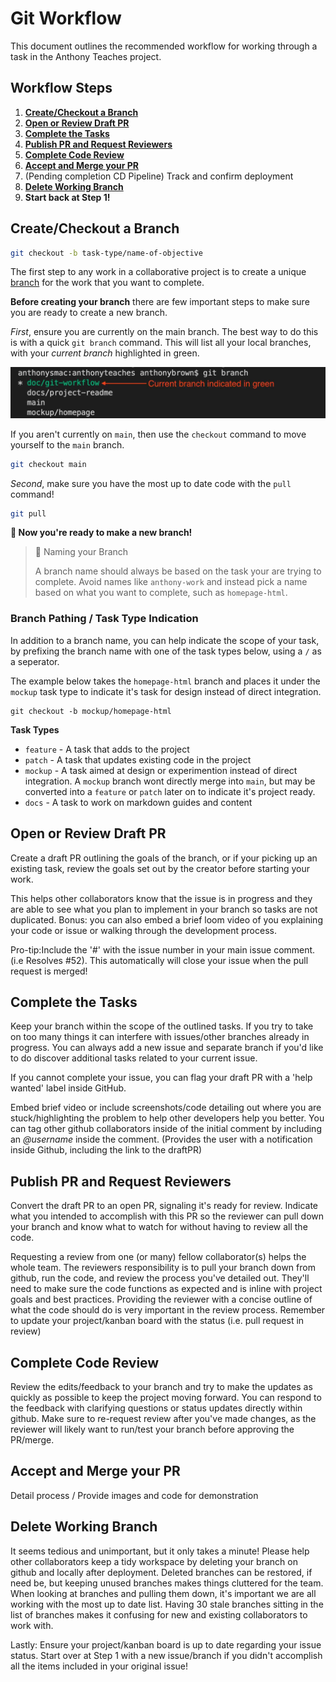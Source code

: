 # Git Workflow

This document outlines the recommended workflow for working through a task in the Anthony Teaches project.

## Workflow Steps

1. **[Create/Checkout a Branch](#createcheckout-a-branch)**
2. **[Open or Review Draft PR](#open-or-review-draft-pr)**
3. **[Complete the Tasks](#complete-the-tasks)**
4. **[Publish PR and Request Reviewers](#publish-pr-and-request-reviewers)**
5. **[Complete Code Review](#complete-code-review)**
6. **[Accept and Merge your PR](#accept-and-merge-your-pr)**
7. (Pending completion CD Pipeline) Track and confirm deployment
8. **[Delete Working Branch](#delete-working-branch)**
9. **Start back at Step 1!**



## Create/Checkout a Branch

```bash
git checkout -b task-type/name-of-objective
```

The first step to any work in a collaborative project is to create a unique [branch](https://www.atlassian.com/git/tutorials/using-branches) for the work that you want to complete.

**Before creating your branch** there are few important steps to make sure you are ready to create a new branch.

*First*, ensure you are currently on the main branch. The best way to do this is with a quick `git branch` command. This will list all your local branches, with your *current branch* highlighted in green.

![Example git branch command showing a list of branches with one highlighted in green with and arrow pointing to it with the text Current branch indicated in green](./assets/git-workflow/git-branch-example.jpg)

If you aren't currently on `main`, then use the `checkout` command to move yourself to the `main` branch.

```bash
git checkout main
```

*Second*, make sure you have the most up to date code with the `pull` command!

```bash
git pull
```

**🙌 Now you're ready to make a new branch!**

> 📘 Naming your Branch
> 
> A branch name should always be based on the task your are trying to complete. Avoid names like `anthony-work` and instead pick a name based on what you want to complete, such as `homepage-html`.

### Branch Pathing / Task Type Indication

In addition to a branch name, you can help indicate the scope of your task, by prefixing the branch name with one of the task types below, using a `/` as a seperator.

The example below takes the `homepage-html` branch and places it under the `mockup` task type to indicate it's task for design instead of direct integration.
```
git checkout -b mockup/homepage-html
```

**Task Types**

- `feature` - A task that adds to the project
- `patch` - A task that updates existing code in the project
- `mockup` - A task aimed at design or experimention instead of direct integration. A `mockup` branch wont directly merge into `main`, but may be converted into a `feature` or `patch` later on to indicate it's project ready.
- `docs` - A task to work on markdown guides and content

## Open or Review Draft PR

Create a draft PR outlining the goals of the branch, or if your picking up an existing task, review the goals set out by the creator before starting your work.

This helps other collaborators know that the issue is in progress and they are able to see what you plan to implement in your branch so tasks are not duplicated. Bonus: you can also embed a brief loom video of you explaining your code or issue or walking through the development process.

Pro-tip:Include the '#' with the issue number in your main issue comment. (i.e Resolves #52). This automatically will close your issue when the pull request is merged!

## Complete the Tasks

Keep your branch within the scope of the outlined tasks. If you try to take on too many things it can interfere with issues/other branches already in progress. You can always add a new issue and separate branch if you'd like to do discover additional tasks related to your current issue.

If you cannot complete your issue, you can flag your draft PR with a 'help wanted' label inside GitHub.

Embed brief video or include screenshots/code detailing out where you are stuck/highlighting the problem to help other developers help you better. You can tag other github collaborators inside of the initial comment by including an _@username_ inside the comment. (Provides the user with a notification inside Github, including the link to the draftPR)

## Publish PR and Request Reviewers

Convert the draft PR to an open PR, signaling it's ready for review. Indicate what you intended to accomplish with this PR so the reviewer can pull down your branch and know what to watch for without having to review all the code.

Requesting a review from one (or many) fellow collaborator(s) helps the whole team. The reviewers responsibility is to pull your branch down from github, run the code, and review the process you've detailed out. They'll need to make sure the code functions as expected and is inline with project goals and best practices. Providing the reviewer with a concise outline of what the code should do is very important in the review process. Remember to update your project/kanban board with the status (i.e. pull request in review)

## Complete Code Review

Review the edits/feedback to your branch and try to make the updates as quickly as possible to keep the project moving forward. You can respond to the feedback with clarifying questions or status updates directly within github. Make sure to re-request review after you've made changes, as the reviewer will likely want to run/test your branch before approving the PR/merge.

## Accept and Merge your PR

Detail process / Provide images and code for demonstration
## Delete Working Branch

It seems tedious and unimportant, but it only takes a minute! Please help other collaborators keep a tidy workspace by deleting your branch on github and locally after deployment. Deleted branches can be restored, if need be, but keeping unused branches makes things cluttered for the team. When looking at branches and pulling them down, it's important we are all working with the most up to date list. Having 30 stale branches sitting in the list of branches makes it confusing for new and existing collaborators to work with.

Lastly: Ensure your project/kanban board is up to date regarding your issue status. Start over at Step 1 with a new issue/branch if you didn't accomplish all the items included in your original issue!

